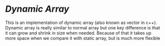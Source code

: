 # ***Dynamic Array***

This is an implementation of dynamic array (also known as vector in c++).
Dynamic array is really similar to normal array but one key difference is that it can grow and shrink in size when needed.
Because of that it takes up more space when we compare it with static array, but is much more flexible